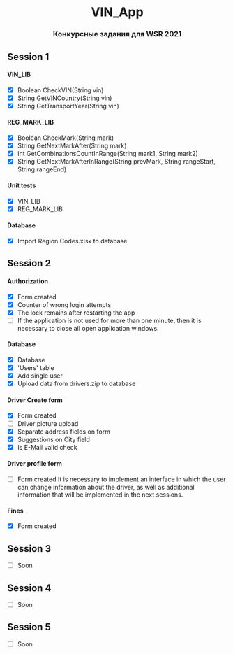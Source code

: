 <div align="center">

# VIN_App
### Конкурсные задания для WSR 2021

</div>

## Session 1
  #### VIN_LIB
  - [x] Boolean CheckVIN(String vin)
  - [x] String GetVINCountry(String vin)
  - [x] String GetTransportYear(String vin)
  #### REG_MARK_LIB
  - [x] Boolean CheckMark(String mark)
  - [x] String GetNextMarkAfter(String mark)
  - [x] int GetCombinationsCountInRange(String mark1, String mark2)
  - [x] String GetNextMarkAfterInRange(String prevMark, String rangeStart, String rangeEnd)
   #### Unit tests
  - [x] VIN_LIB
  - [x] REG_MARK_LIB
   #### Database
  - [x] Import Region Codes.xlsx to database
## Session 2
  #### Authorization
  - [x] Form created
  - [x] Counter of wrong login attempts
  - [x] The lock remains after restarting the app
  - [ ] If the application is not used for more than one minute, then it is necessary to close all open application windows. 
  #### Database
  - [x] Database
  - [x] 'Users' table 
  - [x] Add single user
  - [x] Upload data from drivers.zip to database

  #### Driver Create form
  - [x] Form created
  - [ ] Driver picture upload
  - [x] Separate address fields on form
  - [x] Suggestions on City field
  - [x] Is E-Mail valid check
  #### Driver profile form
  - [ ] Form created
It is necessary to implement an interface in which the user can change information about the driver, as well as additional    information that will be implemented in the next sessions.
  #### Fines
  - [x] Form created

## Session 3
  - [ ] Soon
## Session 4
  - [ ] Soon
## Session 5
  - [ ] Soon
